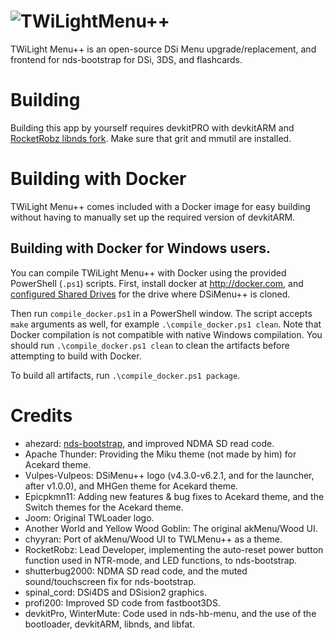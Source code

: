 # ![TWiLightMenu++](https://github.com/RocketRobz/TWiLightMenu/blob/master/logo.png)
TWiLight Menu++ is an open-source DSi Menu upgrade/replacement, and frontend for nds-bootstrap for DSi, 3DS, and flashcards.

# Building

Building this app by yourself requires devkitPRO with devkitARM and [RocketRobz libnds fork](https://github.com/RocketRobz/libnds). Make sure that grit and mmutil are installed.

# Building with Docker

TWiLight Menu++ comes included with a Docker image for easy building without having to manually set up the required version of devkitARM.

## Building with Docker for Windows users.

You can compile TWiLight Menu++ with Docker using the provided PowerShell (`.ps1`) scripts. First, install docker at http://docker.com, and [configured Shared Drives](https://blogs.msdn.microsoft.com/stevelasker/2016/06/14/configuring-docker-for-windows-volumes/) for the drive where DSiMenu++ is cloned. 

Then run `compile_docker.ps1` in a PowerShell window. The script accepts `make` arguments as well, for example `.\compile_docker.ps1 clean`. Note that Docker compilation is not compatible with native Windows compilation. You should run `.\compile_docker.ps1 clean` to clean the artifacts before attempting to build with Docker.

To build all artifacts, run `.\compile_docker.ps1 package`.

# Credits

- ahezard: [nds-bootstrap](https://github.com/ahezard/nds-bootstrap), and improved NDMA SD read code.
- Apache Thunder: Providing the Miku theme (not made by him) for Acekard theme.
- Vulpes-Vulpeos: DSiMenu++ logo (v4.3.0-v6.2.1, and for the launcher, after v1.0.0), and MHGen theme for Acekard theme.
- Epicpkmn11: Adding new features & bug fixes to Acekard theme, and the Switch themes for the Acekard theme.
- Joom: Original TWLoader logo.
- Another World and Yellow Wood Goblin: The original akMenu/Wood UI.
- chyyran: Port of akMenu/Wood UI to TWLMenu++ as a theme.
- RocketRobz: Lead Developer, implementing the auto-reset power button function used in NTR-mode, and LED functions, to nds-bootstrap.
- shutterbug2000: NDMA SD read code, and the muted sound/touchscreen fix for nds-bootstrap.
- spinal_cord: DSi4DS and DSision2 graphics.
- profi200: Improved SD code from fastboot3DS.
- devkitPro, WinterMute: Code used in nds-hb-menu, and the use of the bootloader, devkitARM, libnds, and libfat.
